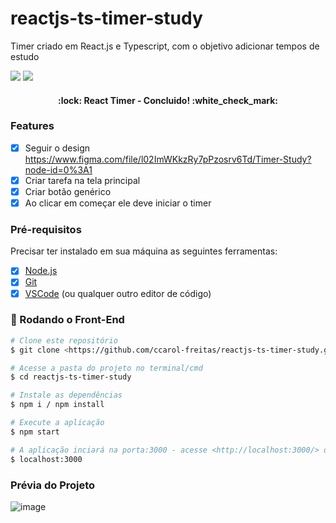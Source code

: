 # reactjs-ts-timer-study

<p>Timer criado em React.js e Typescript, com o objetivo adicionar tempos de estudo </p>

<div>
	<img src="https://img.shields.io/badge/React-20232A?style=for-the-badge&logo=react&logoColor=61DAFB" />
	<img src="https://img.shields.io/badge/TypeScript-007ACC?style=for-the-badge&logo=typescript&logoColor=white" />
</div>

<h4 align="center"> 
	:lock: React Timer - Concluido!  :white_check_mark:
</h4>

### Features

- [x] Seguir o design https://www.figma.com/file/l02ImWKkzRy7pPzosrv6Td/Timer-Study?node-id=0%3A1
- [x] Criar tarefa na tela principal
- [x] Criar botão genérico
- [x] Ao clicar em começar ele deve iniciar o timer

### Pré-requisitos

<p>Precisar ter instalado em sua máquina as seguintes ferramentas:</p>

- [x] [Node.js](https://nodejs.org/en/)
- [x] [Git](https://git-scm.com)
- [x] [VSCode](https://code.visualstudio.com/) (ou qualquer outro editor de código)

### 🎲 Rodando o Front-End

```bash
# Clone este repositório
$ git clone <https://github.com/ccarol-freitas/reactjs-ts-timer-study.git>

# Acesse a pasta do projeto no terminal/cmd
$ cd reactjs-ts-timer-study

# Instale as dependências
$ npm i / npm install

# Execute a aplicação
$ npm start

# A aplicação inciará na porta:3000 - acesse <http://localhost:3000/> ou na que estiver disponivel em seu computador
$ localhost:3000
```
### Prévia do Projeto
![image](https://user-images.githubusercontent.com/54582414/163694179-870e8623-0651-4810-977b-f4963b9d3ae2.png)
